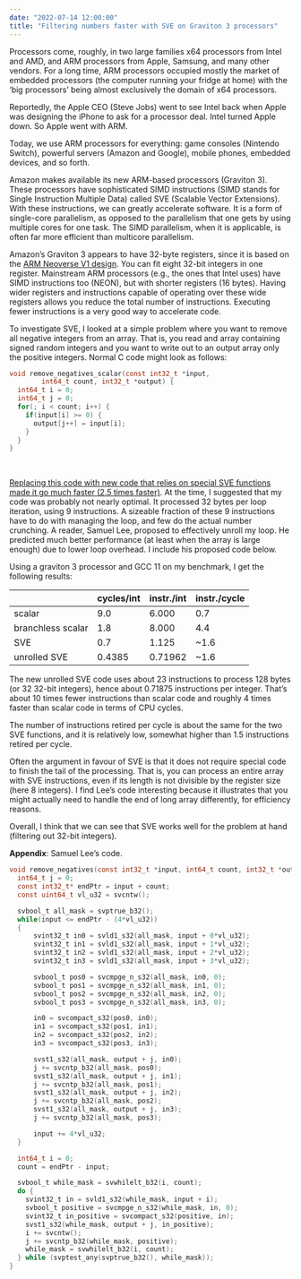 ```yaml
---
date: "2022-07-14 12:00:00"
title: "Filtering numbers faster with SVE on Graviton 3 processors"
---
```




Processors come, roughly, in two large families x64 processors from Intel and AMD, and ARM processors from Apple, Samsung, and many other vendors. For a long time, ARM processors occupied mostly the market of embedded processors (the computer running your fridge at home) with the &lsquo;big processors&rsquo; being almost exclusively the domain of x64 processors.

Reportedly, the Apple CEO (Steve Jobs) went to see Intel back when Apple was designing the iPhone to ask for a processor deal. Intel turned Apple down. So Apple went with ARM.

Today, we use ARM processors for everything: game consoles (Nintendo Switch), powerful servers (Amazon and Google), mobile phones, embedded devices, and so forth.

Amazon makes available its new ARM-based processors (Graviton 3). These processors have sophisticated SIMD instructions (SIMD stands for Single Instruction Multiple Data) called SVE (Scalable Vector Extensions). With these instructions, we can greatly accelerate software. It is a form of single-core parallelism, as opposed to the parallelism that one gets by using multiple cores for one task. The SIMD parallelism, when it is applicable, is often far more efficient than multicore parallelism.

Amazon&rsquo;s Graviton 3 appears to have 32-byte registers, since it is based on the [ARM Neoverse V1 design](https://developer.arm.com/documentation/PJDOC-466751330-9685/0101/). You can fit eight 32-bit integers in one register. Mainstream ARM processors (e.g., the ones that Intel uses) have SIMD instructions too (NEON), but with shorter registers (16 bytes). Having wider registers and instructions capable of operating over these wide registers allows you reduce the total number of instructions. Executing fewer instructions is a very good way to accelerate code.

To investigate SVE, I looked at a simple problem where you want to remove all negative integers from an array. That is, you read and array containing signed random integers and you want to write out to an output array only the positive integers. Normal C code might look as follows:
```C
void remove_negatives_scalar(const int32_t *input, 
        int64_t count, int32_t *output) {
  int64_t i = 0;
  int64_t j = 0;
  for(; i < count; i++) {
    if(input[i] >= 0) {
      output[j++] = input[i];
    }
  }
}
```


&nbsp;

[Replacing this code with new code that relies on special SVE functions made it go much faster (2.5 times faster)](/lemire/blog/2022/06/23/filtering-numbers-quickly-with-sve-on-amazon-graviton-3-processors/). At the time, I suggested that my code was probably not nearly optimal. It processed 32 bytes per loop iteration, using 9 instructions. A sizeable fraction of these 9 instructions have to do with managing the loop, and few do the actual number crunching.  A reader, Samuel Lee, proposed to effectively unroll my loop. He predicted much better performance (at least when the array is large enough) due to lower loop overhead. I include his proposed code below.

Using a graviton 3 processor and GCC 11 on my benchmark, I get the following results:

&nbsp;                   |cycles/int               |instr./int               |instr./cycle             |
-------------------------|-------------------------|-------------------------|-------------------------|
scalar                   |9.0                      |6.000                    |0.7                      |
branchless scalar        |1.8                      |8.000                    |4.4                      |
SVE                      |0.7                      |1.125                    |~1.6                     |
unrolled SVE             |0.4385                   |0.71962                  |~1.6                     |


The new unrolled SVE code uses about 23 instructions to process 128 bytes (or 32 32-bit integers), hence about 0.71875 instructions per integer. That&rsquo;s about 10 times fewer instructions than scalar code and roughly 4 times faster than scalar code in terms of CPU cycles.

The number of instructions retired per cycle is about the same for the two SVE functions, and it is relatively low, somewhat higher than 1.5 instructions retired per cycle.

Often the argument in favour of SVE is that it does not require special code to finish the tail of the processing. That is, you can process an entire array with SVE instructions, even if its length is not divisible by the register size (here 8 integers). I find Lee&rsquo;s code interesting because it illustrates that you might actually need to handle the end of long array differently, for efficiency reasons.

Overall, I think that we can see that SVE works well for the problem at hand (filtering out 32-bit integers).

__Appendix__: Samuel Lee&rsquo;s code.
```C
void remove_negatives(const int32_t *input, int64_t count, int32_t *output) {
  int64_t j = 0;
  const int32_t* endPtr = input + count;
  const uint64_t vl_u32 = svcntw();

  svbool_t all_mask = svptrue_b32();
  while(input <= endPtr - (4*vl_u32))
  {
      svint32_t in0 = svld1_s32(all_mask, input + 0*vl_u32);
      svint32_t in1 = svld1_s32(all_mask, input + 1*vl_u32);
      svint32_t in2 = svld1_s32(all_mask, input + 2*vl_u32);
      svint32_t in3 = svld1_s32(all_mask, input + 3*vl_u32);

      svbool_t pos0 = svcmpge_n_s32(all_mask, in0, 0);
      svbool_t pos1 = svcmpge_n_s32(all_mask, in1, 0);
      svbool_t pos2 = svcmpge_n_s32(all_mask, in2, 0);
      svbool_t pos3 = svcmpge_n_s32(all_mask, in3, 0);

      in0 = svcompact_s32(pos0, in0);
      in1 = svcompact_s32(pos1, in1);
      in2 = svcompact_s32(pos2, in2);
      in3 = svcompact_s32(pos3, in3);

      svst1_s32(all_mask, output + j, in0);
      j += svcntp_b32(all_mask, pos0);
      svst1_s32(all_mask, output + j, in1);
      j += svcntp_b32(all_mask, pos1);
      svst1_s32(all_mask, output + j, in2);
      j += svcntp_b32(all_mask, pos2);
      svst1_s32(all_mask, output + j, in3);
      j += svcntp_b32(all_mask, pos3);

      input += 4*vl_u32;
  }

  int64_t i = 0;
  count = endPtr - input;

  svbool_t while_mask = svwhilelt_b32(i, count);
  do {
    svint32_t in = svld1_s32(while_mask, input + i);
    svbool_t positive = svcmpge_n_s32(while_mask, in, 0);
    svint32_t in_positive = svcompact_s32(positive, in);
    svst1_s32(while_mask, output + j, in_positive);
    i += svcntw();
    j += svcntp_b32(while_mask, positive);
    while_mask = svwhilelt_b32(i, count);
  } while (svptest_any(svptrue_b32(), while_mask));
}
```


